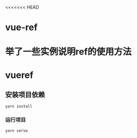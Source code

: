 <<<<<<< HEAD
# vue-ref
举了一些实例说明ref的使用方法
=======
# vueref

## 安装项目依赖
```
yarn install
```

### 运行项目
```
yarn serve
```

